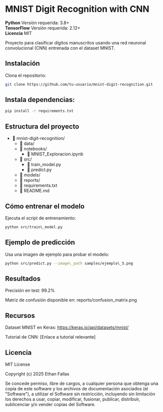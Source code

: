 # MNIST Digit Recognition with CNN

**Python** Versión requerida: 3.8+  
**TensorFlow** Versión requerida: 2.12+  
**Licencia** MIT  

Proyecto para clasificar dígitos manuscritos usando una red neuronal convolucional (CNN) entrenada con el dataset MNIST.

## Instalación

Clona el repositorio:
```bash
git clone https://github.com/tu-usuario/mnist-digit-recognition.git
```

## Instala dependencias:
```bash
pip install -r requirements.txt
```

## Estructura del proyecto

- 📁 mnist-digit-recognition/
  - 📁 data/
  - 📁 notebooks/
    - 📄 MNIST_Exploracion.ipynb
  - 📁 src/
    - 📄 train_model.py
    - 📄 predict.py
  - 📁 models/
  - 📁 reports/
  - 📄 requirements.txt
  - 📄 README.md

## Cómo entrenar el modelo

Ejecuta el script de entrenamiento:
``` bash
python src/train\_model.py
```

## Ejemplo de predicción

Usa una imagen de ejemplo para probar el modelo:
``` bash
python src/predict.py --image\_path samples/ejemplo\_5.png
```

## Resultados

Precisión en test: 99.2%

Matriz de confusión disponible en: reports/confusion\_matrix.png

## Recursos

Dataset MNIST en Keras: https://keras.io/api/datasets/mnist/

Tutorial de CNN: [Enlace a tutorial relevante]

## Licencia

MIT License

Copyright (c) 2025 Ethan Fallas

Se concede permiso, libre de cargos, a cualquier persona que obtenga una copia de este software y los archivos de documentación asociados (el "Software"), a utilizar el Software sin restricción, incluyendo sin limitación los derechos a usar, copiar, modificar, fusionar, publicar, distribuir, sublicenciar y/o vender copias del Software.